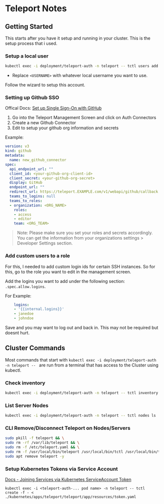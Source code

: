 # Teleport Notes

## Getting Started

This starts after you have it setup and running in your cluster. This is the setup process that i used.

### Setup a local user

```sh
kubectl exec -i deployment/teleport-auth -n teleport -- tctl users add <USERNAME> --roles=editor,access --logins=root
```
* Replace `<USERNAME>` with whatever local username you want to use.

Follow the wizard to setup this account.

### Setting up Github SSO

Offical Docs: [Set up Single Sign-On with GitHub](https://goteleport.com/docs/access-controls/sso/github-sso/)

1. Go into the Teleport Management Screen and click on Auth Connectors
2. Create a new Github Connector
3. Edit to setup your github org information and secrets

Example:
```yaml
version: v3
kind: github
metadata:
  name: new_github_connector
spec:
  api_endpoint_url: ""
  client_id: <your-github-org-client-id>
  client_secret: <your-github-org-secret>
  display: GitHub
  endpoint_url: ""
  redirect_url: https://teleport.EXAMPLE.com/v1/webapi/github/callback
  teams_to_logins: null
  teams_to_roles:
  - organization: <ORG_NAME>
    roles:
    - access
    - editor
    team: <ORG_TEAM>
```

> Note: Please make sure you set your roles and secrets accordingly. You can get the information from your organizations settings > Developer Settings section.

### Add custom users to a role

For this, I needed to add custom login ids for certain SSH instances. So for this, go to the role you want to edit in the management screen.

Add the logins you want to add under the following section: `.spec.allow.logins`.

For Example:

```yaml
    logins:
    - '{{internal.logins}}'
    - janedoe
    - johndoe
```

Save and you may want to log out and back in. This may not be required but doesnt hurt.

## Cluster Commands

Most commands that start with `kubectl exec -i deployment/teleport-auth -n teleport -- ` are run from a terminal that has access to the Cluster using kubectl.

### Check inventory

```bash
kubectl exec -i deployment/teleport-auth -n teleport -- tctl inventory status --connected
```

### List Server Nodes

```bash
kubectl exec -i deployment/teleport-auth -n teleport -- tctl nodes ls
```

### CLI Remove/Disconnect Teleport on Nodes/Servers

```bash
sudo pkill -f teleport && \
sudo rm -rf /var/lib/teleport && \
sudo rm -f /etc/teleport.yaml && \
sudo rm -f /usr/local/bin/teleport /usr/local/bin/tctl /usr/local/bin/tsh && \
sudo apt remove teleport -y
```

### Setup Kubernetes Tokens via Service Account

[Docs - Joining Services via Kubernetes ServiceAccount Token](https://goteleport.com/docs/agents/join-services-to-your-cluster/kubernetes/)

`kubectl exec -i <teleport-auth-... pod name> -n teleport -- tctl create -f - < ./kubernetes/apps/teleport/teleport/app/resources/token.yaml`
